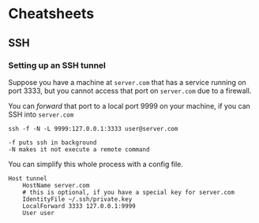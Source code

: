 Cheatsheets
===========

SSH
---

### Setting up an SSH tunnel

Suppose you have a machine at `server.com` that has a service running on port 3333, but you cannot
access that port on `server.com` due to a firewall.

You can _forward_ that port to a local port 9999 on your machine, if you can SSH into `server.com`

    ssh -f -N -L 9999:127.0.0.1:3333 user@server.com

    -f puts ssh in background
    -N makes it not execute a remote command

You can simplify this whole process with a config file.

    Host tunnel
        HostName server.com
        # this is optional, if you have a special key for server.com
        IdentityFile ~/.ssh/private.key
        LocalForward 3333 127.0.0.1:9999
        User user

